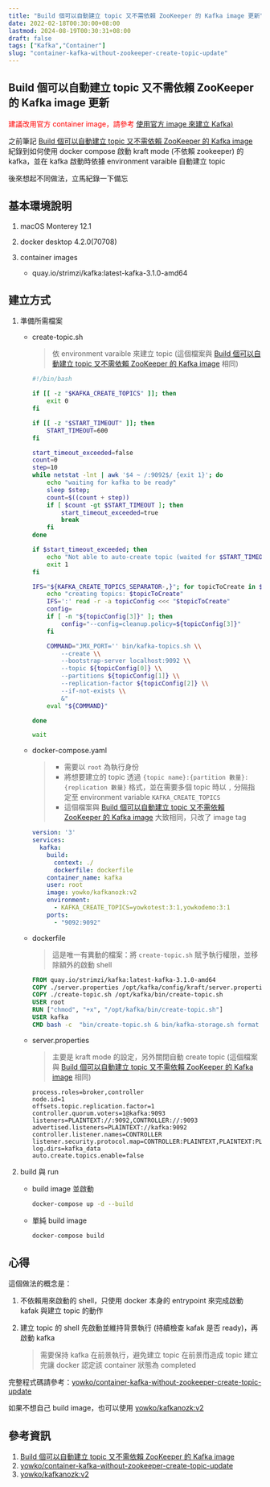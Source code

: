 ```yaml
---
title: "Build 個可以自動建立 topic 又不需依賴 ZooKeeper 的 Kafka image 更新"
date: 2022-02-18T00:30:00+08:00
lastmod: 2024-08-19T00:30:31+08:00
draft: false
tags: ["Kafka","Container"]
slug: "container-kafka-without-zookeeper-create-topic-update"
---
```


## Build 個可以自動建立 topic 又不需依賴 ZooKeeper 的 Kafka image 更新

<span style="color:red">建議改用官方 container image，請參考 [使用官方 image 來建立 Kafka)](/docker-compose-kafka/) </style>

之前筆記 [Build 個可以自動建立 topic 又不需依賴 ZooKeeper 的 Kafka image](/container-kafka-without-zookeeper-create-topic-update) 紀錄到如何使用 docker compose 啟動 kraft mode (不依賴 zookeeper) 的 kafka，並在 kafka 啟動時依據 environment varaible 自動建立 topic

後來想起不同做法，立馬紀錄一下備忘

## 基本環境說明

1. macOS Monterey 12.1
2. docker desktop 4.2.0(70708)
3. container images

    - quay.io/strimzi/kafka:latest-kafka-3.1.0-amd64

## 建立方式

1. 準備所需檔案

    - create-topic.sh

        > 依 environment varaible 來建立 topic (這個檔案與 [Build 個可以自動建立 topic 又不需依賴 ZooKeeper 的 Kafka image](/container-kafka-without-zookeeper-create-topic-update) 相同)

        ```bash
        #!/bin/bash

        if [[ -z "$KAFKA_CREATE_TOPICS" ]]; then
            exit 0
        fi

        if [[ -z "$START_TIMEOUT" ]]; then
            START_TIMEOUT=600
        fi

        start_timeout_exceeded=false
        count=0
        step=10
        while netstat -lnt | awk '$4 ~ /:9092$/ {exit 1}'; do
            echo "waiting for kafka to be ready"
            sleep $step;
            count=$((count + step))
            if [ $count -gt $START_TIMEOUT ]; then
                start_timeout_exceeded=true
                break
            fi
        done
        
        if $start_timeout_exceeded; then
            echo "Not able to auto-create topic (waited for $START_TIMEOUT sec)"
            exit 1
        fi
        
        IFS="${KAFKA_CREATE_TOPICS_SEPARATOR-,}"; for topicToCreate in $KAFKA_CREATE_TOPICS; do
            echo "creating topics: $topicToCreate"
            IFS=':' read -r -a topicConfig <<< "$topicToCreate"
            config=
            if [ -n "${topicConfig[3]}" ]; then
                config="--config=cleanup.policy=${topicConfig[3]}"
            fi

            COMMAND="JMX_PORT='' bin/kafka-topics.sh \\
                --create \\
                --bootstrap-server localhost:9092 \\
                --topic ${topicConfig[0]} \\
                --partitions ${topicConfig[1]} \\
                --replication-factor ${topicConfig[2]} \\
                --if-not-exists \\
                &"
            eval "${COMMAND}"

        done

        wait
        ```

    - docker-compose.yaml

        > - 需要以 `root` 為執行身份
        > - 將想要建立的 topic 透過 `{topic name}:{partition 數量}:{replication 數量}` 格式，並在需要多個 topic 時以 `,` 分隔指定至 environment variable `KAFKA_CREATE_TOPICS`
        > - 這個檔案與 [Build 個可以自動建立 topic 又不需依賴 ZooKeeper 的 Kafka image](/container-kafka-without-zookeeper-create-topic-update) 大致相同，只改了 image tag

        ```yaml
        version: '3'
        services:
          kafka:
            build:
              context: ./
              dockerfile: dockerfile
            container_name: kafka
            user: root
            image: yowko/kafkanozk:v2
            environment:
              - KAFKA_CREATE_TOPICS=yowkotest:3:1,yowkodemo:3:1
            ports:
              - "9092:9092"
        ```

    - dockerfile

        > 這是唯一有異動的檔案：將 `create-topic.sh` 賦予執行權限，並移除額外的啟動 shell

        ```dockerfile
        FROM quay.io/strimzi/kafka:latest-kafka-3.1.0-amd64
        COPY ./server.properties /opt/kafka/config/kraft/server.properties
        COPY ./create-topic.sh /opt/kafka/bin/create-topic.sh
        USER root
        RUN ["chmod", "+x", "/opt/kafka/bin/create-topic.sh"]
        USER kafka
        CMD bash -c  "bin/create-topic.sh & bin/kafka-storage.sh format -t $(bin/kafka-storage.sh random-uuid) -c /opt/kafka/config/kraft/server.properties && bin/kafka-server-start.sh /opt/kafka/config/kraft/server.properties"
        ```

    - server.properties

        > 主要是 kraft mode 的設定，另外關閉自動 create topic (這個檔案與 [Build 個可以自動建立 topic 又不需依賴 ZooKeeper 的 Kafka image](/container-kafka-without-zookeeper-create-topic-update) 相同)

        ```config
        process.roles=broker,controller
        node.id=1
        offsets.topic.replication.factor=1
        controller.quorum.voters=1@kafka:9093
        listeners=PLAINTEXT://:9092,CONTROLLER://:9093
        advertised.listeners=PLAINTEXT://kafka:9092
        controller.listener.names=CONTROLLER
        listener.security.protocol.map=CONTROLLER:PLAINTEXT,PLAINTEXT:PLAINTEXT
        log.dirs=kafka_data
        auto.create.topics.enable=false
        ```

2. build 與 run

    - build image 並啟動

        ```bash
        docker-compose up -d --build
        ```

    - 單純 build image

        ```bash
        docker-compose build
        ```

## 心得

這個做法的概念是：

1. 不依賴用來啟動的 shell，只使用 docker 本身的 entrypoint 來完成啟動 kafak 與建立 topic 的動作
2. 建立 topic 的 shell 先啟動並維持背景執行 (持續檢查 kafak 是否 ready)，再啟動 kafka

    > 需要保持 kafka 在前景執行，避免建立 topic 在前景而造成 topic 建立完讓 docker 認定該 container 狀態為 completed

完整程式碼請參考：[yowko/container-kafka-without-zookeeper-create-topic-update](https://github.com/yowko/container-kafka-without-zookeeper-create-topic-update)

如果不想自己 build image，也可以使用 [yowko/kafkanozk:v2](https://hub.docker.com/r/yowko/kafkanozk/tags)

## 參考資訊

1. [Build 個可以自動建立 topic 又不需依賴 ZooKeeper 的 Kafka image](/container-kafka-without-zookeeper-create-topic-update)
2. [yowko/container-kafka-without-zookeeper-create-topic-update](https://github.com/yowko/container-kafka-without-zookeeper-create-topic-update)
3. [yowko/kafkanozk:v2](https://hub.docker.com/r/yowko/kafkanozk/tags)
